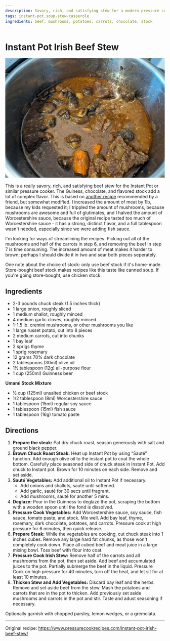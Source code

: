 ```yaml
---
description: Savory, rich, and satisfying stew for a modern pressure cooker.
tags: instant-pot,soup-stew-casserole
ingredients: beef, mushrooms, potatoes, carrots, chocolate, stock
---
```


# Instant Pot Irish Beef Stew

![Irish Beef Stew](../images/irish_beef_stew.jpg)

This is a really savory, rich, and satisfying beef stew for the Instant Pot or similar pressure cooker. The Guiness, chocolate, and flavored stock add a lot of complex flavor. This is based on [another recipe](https://www.pressurecookrecipes.com/instant-pot-irish-beef-stew/) recommended by a friend, but somewhat modified. I increased the amount of meat by 1lb, because my kids requested it; I trippled the amount of mushrooms, because mushrooms are awesome and full of glutimates, and I halved the amount of Worcestershire sauce, because the original recipe tasted too much of Worcestershire sauce - it has a strong, distinct flavor, and a full tablespoon wasn't needed, especially since we were adding fish sauce. 

I'm looking for ways of streamlining the recipes. Picking out all of the mushrooms and half of the carrots in step 6, and removing the beef in step 7 is time consuming. The increased amount of meat makes it harder to brown; perhaps I should divide it in two and sear both pieces seperately. 

One note about the choice of stock: only use beef stock if it's home-made. Store-bought beef stock makes recipes like this taste like canned soup. If you're going store-bought, use chicken stock.

## Ingredients
- 2-3 pounds chuck steak (1.5 inches thick)
- 1 large onion, roughly sliced
- 1 medium shallot, roughly minced
- 4 medium garlic cloves, roughly minced
- 1-1.5 lb. cremini mushrooms, or other mushrooms you like
- 1 large russet potato, cut into 8 pieces
- 2 medium carrots, cut into chunks
- 1 bay leaf
- 2 sprigs thyme
- 1 sprig rosemary
- 12 grams 70% dark chocolate
- 2 tablespoons (30ml) olive oil
- 1½ tablespoon (12g) all-purpose flour
- 1 cup (250ml) Guinness beer

**Umami Stock Mixture**
- ½ cup (125ml) unsalted chicken or beef stock
- 1/2 tablespoon (8ml) Worcestershire sauce
- 1 tablespoon (15ml) regular soy sauce
- 1 tablespoon (15ml) fish sauce
- 1 tablespoon (16g) tomato paste

## Directions
1. **Prepare the steak:** Pat dry chuck roast, season generously with salt and ground black pepper.  
2. **Brown Chuck Roast Steak:** Heat up Instant Pot by using “Sauté” function. Add enough olive oil to the instant pot to coat the whole bottom. Carefully place seasoned side of chuck steak in Instant Pot. Add chuck to Instant pot. Brown for 10 minutes on each side. Remove and set aside.
2. **Sauté Vegetables:** Add additional oil to Instant Pot if necessary.
    - Add onions and shallots, sauté until softened.
    - Add garlic, sauté for 30 secs until fragrant. 
    - Add mushrooms, sauté for another 5 mins. 
3. **Deglaze:** Pour in the Guinness to deglaze the pot, scraping the bottom with a wooden spoon until the fond is dissolved. 
4. **Pressure Cook Vegetables:** Add Worcestershire sauce, soy sauce, fish sauce, tomato paste, and stock. Mix well. Add bay leaf, thyme, rosemary, dark chocolate, potatoes, and carrots. Pressure cook at high pressure for 6 minutes, then quick release.
5. **Prepare Steak:** While the vegetables are cooking, cut chuck steak into 1 inches cubes. Remove any large hard fat chunks, as those won't completely cook down. Place all cubed beef and meat juice in a large mixing bowl. Toss beef with flour into coat.
6. **Pressure Cook Irish Stew:** Remove half of the carrots and all mushrooms from the pot, then set aside. Add beef and accumulated juices to the pot. Partially submerge the beef in the liquid. Pressure Cook on high pressure for 40 minutes, turn off the heat, and let sit for at least 10 minutes. 
7. **Thicken Stew and Add Vegetables:** Discard bay leaf and the herbs. Remove and set aside beef from the stew. Mash the potatoes and carrots that are in the pot to thicken. Add previously set aside mushrooms and carrots in the pot and stir. Taste and adust seasoning if necessary.

Optionally garnish with chopped parsley, lemon wedges, or a gremolata. 

* * *

Original recipe: <https://www.pressurecookrecipes.com/instant-pot-irish-beef-stew/>
